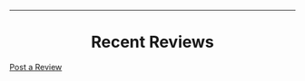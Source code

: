 ---

<h1 style="text-align: center">Recent Reviews</h1>
<div id="wpac-review-recent"></div>
<script type="text/javascript">
wpac_init = window.wpac_init || [];
wpac_init.push({widget: 'ReviewRecent', id: 26724});
(function() {
    if ('WIDGETPACK_LOADED' in window) return;
    WIDGETPACK_LOADED = true;
    var mc = document.createElement('script');
    mc.type = 'text/javascript';
    mc.async = true;
    mc.src = 'https://embed.widgetpack.com/widget.js';
    var s = document.getElementsByTagName('script')[0]; s.parentNode.insertBefore(mc, s.nextSibling);
})();
</script>
<a href="https://dunieskiotano.com/reviews/" class="wpac-cr">Post a Review</a>

<script src="//code.tidio.co/9iu4htavzllgovnqr86rzowc79v3bfyh.js" async></script>

